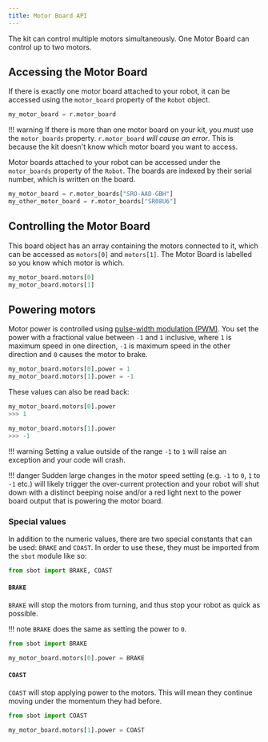 ```yaml
---
title: Motor Board API
---
```


The kit can control multiple motors simultaneously. One Motor Board can
control up to two motors.

## Accessing the Motor Board

If there is exactly one motor board attached to your robot, it can be
accessed using the `motor_board` property of the `Robot` object.

``` python
my_motor_board = r.motor_board
```

!!! warning
    If there is more than one motor board on your kit, you *must* use the `motor_boards` property. `r.motor_board` *will cause an error*. This is because the kit doesn't know which motor board you want to access.

Motor boards attached to your robot can be accessed under the
`motor_boards` property of the `Robot`. The boards are indexed by their
serial number, which is written on the board.

``` python
my_motor_board = r.motor_boards["SRO-AAD-GBH"]
my_other_motor_board = r.motor_boards["SR08U6"]
```

## Controlling the Motor Board

This board object has an array containing the motors connected to it,
which can be accessed as `motors[0]` and `motors[1]`. The Motor Board is
labelled so you know which motor is which.

``` python
my_motor_board.motors[0]
my_motor_board.motors[1]
```

## Powering motors

Motor power is controlled using [pulse-width modulation
(PWM)](https://en.wikipedia.org/wiki/Pulse-width_modulation). You set
the power with a fractional value between `-1` and `1` inclusive, where
`1` is maximum speed in one direction, `-1` is maximum speed in the
other direction and `0` causes the motor to brake.

``` python
my_motor_board.motors[0].power = 1
my_motor_board.motors[1].power = -1
```

These values can also be read back:

``` python
my_motor_board.motors[0].power
>>> 1

my_motor_board.motors[1].power
>>> -1
```

!!! warning
    Setting a value outside of the range `-1` to `1` will raise an exception and your code will crash.

!!! danger
    Sudden large changes in the motor speed setting (e.g. `-1` to `0`, `1` to `-1` etc.) will likely trigger the over-current protection and your robot will shut down with a distinct beeping noise and/or a red light next to the power board output that is powering the motor board.

### Special values

In addition to the numeric values, there are two special constants that
can be used: `BRAKE` and `COAST`. In order to use these, they must be
imported from the `sbot` module like so:

``` python
from sbot import BRAKE, COAST
```

#### `BRAKE`

`BRAKE` will stop the motors from turning, and thus stop your robot as
quick as possible.

!!! note
    `BRAKE` does the same as setting the power to `0`.

``` python
from sbot import BRAKE

my_motor_board.motors[0].power = BRAKE
```

#### `COAST`

`COAST` will stop applying power to the motors. This will mean they
continue moving under the momentum they had before.

``` python
from sbot import COAST

my_motor_board.motors[1].power = COAST
```
